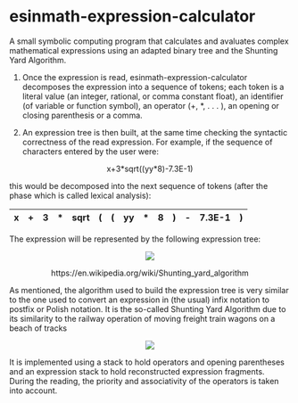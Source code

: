 # esinmath-expression-calculator
A small symbolic computing program that calculates and avaluates complex mathematical expressions using an adapted binary tree and the Shunting Yard Algorithm.

1. Once the expression is read, esinmath-expression-calculator decomposes the expression into a sequence
of tokens; each token is a literal value (an integer, rational, or comma constant
float), an identifier (of variable or function symbol), an operator (+, *, . . . ),
an opening or closing parenthesis or a comma.

2. An expression tree is then built, at the same time checking the syntactic correctness of the read expression. For example, if the sequence of characters entered by the user were:

<p align="center">
x+3*sqrt((yy*8)-7.3E-1)
</p>

this would be decomposed into the next sequence of tokens (after the phase
which is called lexical analysis):

x | + | 3 | * | sqrt | ( | ( | yy | * | 8 | ) | - | 7.3E-1 | )
--- | --- | --- | --- |--- |--- |--- |--- |--- |--- |--- |--- |--- |---

The expression will be represented by the following expression tree:

<p align="center">
  <img src="https://github.com/artHub-j/esinmath-expression-calculator/assets/92806890/9314287d-4fac-4e84-af3c-02c97946d640"/>
</p>

<p align="center">
https://en.wikipedia.org/wiki/Shunting_yard_algorithm
</p>

As mentioned, the algorithm used to build the expression tree is very similar to the one used to convert an expression in (the usual) infix notation to postfix or Polish notation. It is the so-called Shunting Yard Algorithm due to its similarity to the railway operation of moving freight train wagons on a beach of tracks

<p align="center">
  <img src="https://github.com/artHub-j/esinmath-expression-calculator/assets/92806890/dbebb620-8af7-4661-aab9-f02293860ba3"/>
</p>

It is implemented using a stack to hold operators and opening parentheses and an expression stack to hold reconstructed expression fragments. During the reading, the priority and associativity of the operators is taken into account.

